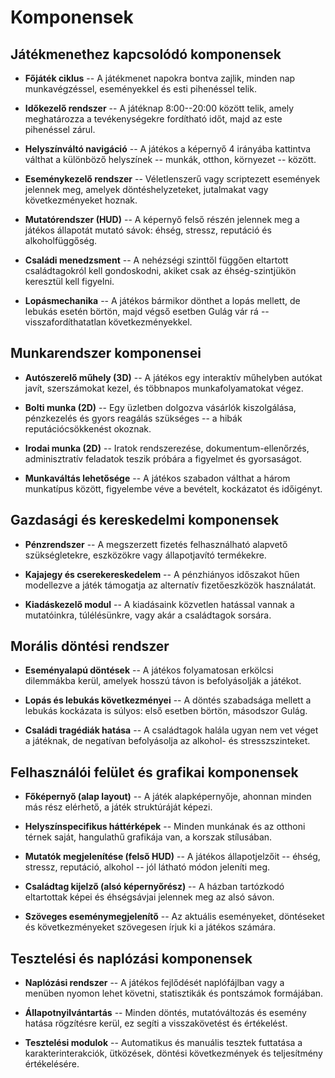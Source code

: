 # Komponensek

## Játékmenethez kapcsolódó komponensek

-   **Főjáték ciklus** -- A játékmenet napokra bontva zajlik, minden nap
    munkavégzéssel, eseményekkel és esti pihenéssel telik.

-   **Időkezelő rendszer** -- A játéknap 8:00--20:00 között telik, amely
    meghatározza a tevékenységekre fordítható időt, majd az este
    pihenéssel zárul.

-   **Helyszínváltó navigáció** -- A játékos a képernyő 4 irányába
    kattintva válthat a különböző helyszínek -- munkák, otthon,
    környezet -- között.

-   **Eseménykezelő rendszer** -- Véletlenszerű vagy scriptezett
    események jelennek meg, amelyek döntéshelyzeteket, jutalmakat vagy
    következményeket hoznak.

-   **Mutatórendszer (HUD)** -- A képernyő felső részén jelennek meg a
    játékos állapotát mutató sávok: éhség, stressz, reputáció és
    alkoholfüggőség.

-   **Családi menedzsment** -- A nehézségi szinttől függően eltartott
    családtagokról kell gondoskodni, akiket csak az éhség-szintjükön
    keresztül kell figyelni.

-   **Lopásmechanika** -- A játékos bármikor dönthet a lopás mellett, de
    lebukás esetén börtön, majd végső esetben Gulág vár rá --
    visszafordíthatatlan következményekkel.

## Munkarendszer komponensei

-   **Autószerelő műhely (3D)** -- A játékos egy interaktív műhelyben
    autókat javít, szerszámokat kezel, és többnapos munkafolyamatokat
    végez.

-   **Bolti munka (2D)** -- Egy üzletben dolgozva vásárlók kiszolgálása,
    pénzkezelés és gyors reagálás szükséges -- a hibák
    reputációcsökkenést okoznak.

-   **Irodai munka (2D)** -- Iratok rendszerezése,
    dokumentum-ellenőrzés, adminisztratív feladatok teszik próbára a
    figyelmet és gyorsaságot.

-   **Munkaváltás lehetősége** -- A játékos szabadon válthat a három
    munkatípus között, figyelembe véve a bevételt, kockázatot és
    időigényt.

## Gazdasági és kereskedelmi komponensek

-   **Pénzrendszer** -- A megszerzett fizetés felhasználható alapvető
    szükségletekre, eszközökre vagy állapotjavító termékekre.

-   **Kajajegy és cserekereskedelem** -- A pénzhiányos időszakot hűen
    modellezve a játék támogatja az alternatív fizetőeszközök
    használatát.

-   **Kiadáskezelő modul** -- A kiadásaink közvetlen hatással vannak a
    mutatóinkra, túlélésünkre, vagy akár a családtagok sorsára.

## Morális döntési rendszer

-   **Eseményalapú döntések** -- A játékos folyamatosan erkölcsi
    dilemmákba kerül, amelyek hosszú távon is befolyásolják a játékot.

-   **Lopás és lebukás következményei** -- A döntés szabadsága mellett a
    lebukás kockázata is súlyos: első esetben börtön, másodszor Gulág.

-   **Családi tragédiák hatása** -- A családtagok halála ugyan nem vet
    véget a játéknak, de negatívan befolyásolja az alkohol- és
    stresszszinteket.

## Felhasználói felület és grafikai komponensek

-   **Főképernyő (alap layout)** -- A játék alapképernyője, ahonnan
    minden más rész elérhető, a játék struktúráját képezi.

-   **Helyszínspecifikus háttérképek** -- Minden munkának és az otthoni
    térnek saját, hangulathű grafikája van, a korszak stílusában.

-   **Mutatók megjelenítése (felső HUD)** -- A játékos állapotjelzőit --
    éhség, stressz, reputáció, alkohol -- jól látható módon jeleníti
    meg.

-   **Családtag kijelző (alsó képernyőrész)** -- A házban tartózkodó
    eltartottak képei és éhségsávjai jelennek meg az alsó sávon.

-   **Szöveges eseménymegjelenítő** -- Az aktuális eseményeket,
    döntéseket és következményeket szövegesen írjuk ki a játékos
    számára.

## Tesztelési és naplózási komponensek

- **Naplózási rendszer** -- A játékos fejlődését naplófájlban vagy a
  menüben nyomon lehet követni, statisztikák és pontszámok formájában.

- **Állapotnyilvántartás** -- Minden döntés, mutatóváltozás és esemény
  hatása rögzítésre kerül, ez segíti a visszakövetést és értékelést.

- **Tesztelési modulok** -- Automatikus és manuális tesztek futtatása
  a karakterinterakciók, ütközések, döntési következmények és
  teljesítmény értékelésére.
